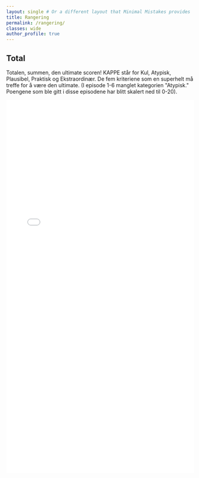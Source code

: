 ```yaml
---
layout: single # Or a different layout that Minimal Mistakes provides 
title: Rangering
permalink: /rangering/ 
classes: wide
author_profile: true
---
```


<style>
.responsive-iframe {
    position: relative;
    overflow: hidden;
    padding-top: 65%; /* Adjust the padding-top value based on the iframe's aspect ratio (height/width*100) */
}
.responsive-iframe iframe {
    position: absolute;
    top: 0;
    left: 0;
    width: 100%;
}
</style>

## Total

Totalen, summen, den ultimate scoren! KAPPE står for Kul, Atypisk, Plausibel, Praktisk og Ekstraordinær. De fem kriteriene som en superhelt må treffe for å være den ultimate.
(I episode 1-6 manglet kategorien "Atypisk." Poengene som ble gitt i disse episodene har blitt skalert ned til 0-20).

<iframe src="/assets/charts/total.html" width="100%" height="1000" frameborder="0"></iframe>

